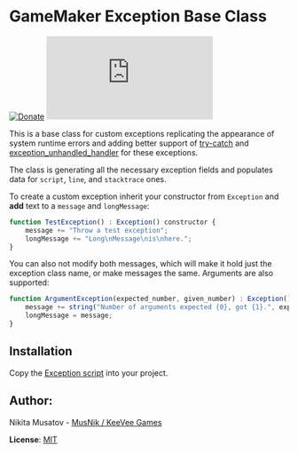 # GameMaker Exception Base Class

[![Donate](https://img.shields.io/badge/donate-%E2%9D%A4-blue.svg)](https://musnik.itch.io/donate-me) [![License](https://img.shields.io/github/license/KeeVeeGames/Exception.gml)](#!)

This is a base class for custom exceptions replicating the appearance of system runtime errors and adding better support of [try-catch](https://manual-en.yoyogames.com/GameMaker_Language/GML_Overview/Language_Features/try_catch_finally.htm) and [exception_unhandled_handler](https://manual-en.yoyogames.com/GameMaker_Language/GML_Reference/Debugging/exception_unhandled_handler.htm) for these exceptions.

The class is generating all the necessary exception fields and populates data for `script`, `line`, and `stacktrace` ones.

To create a custom exception inherit your constructor from `Exception` and **add** text to a `message` and `longMessage`:
```js
function TestException() : Exception() constructor {
    message += "Throw a test exception";
    longMessage += "Long\nMessage\nis\nhere.";
}
```

You can also not modify both messages, which will make it hold just the exception class name, or make messages the same. Arguments are also supported:
```js
function ArgumentException(expected_number, given_number) : Exception() constructor {
    message += string("Number of arguments expected {0}, got {1}.", expected_number, given_number);
    longMessage = message;
}
```

## Installation

Copy the [Exception script](https://github.com/KeeVeeGames/Exception.gml/blob/master/Exception/scripts/Exception/Exception.gml) into your project.

## Author:
Nikita Musatov - [MusNik / KeeVee Games](https://twitter.com/keeveegames)

**License**: [MIT](https://en.wikipedia.org/wiki/MIT_License)
